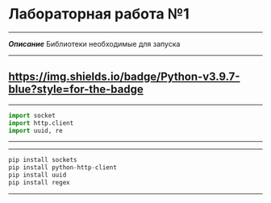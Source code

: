 # Лабораторная работа №1
________________________

***Описание***
Библиотеки необходимые для запуска 

---
https://img.shields.io/badge/Python-v3.9.7-blue?style=for-the-badge
---

---
```Python
import socket
import http.client
import uuid, re
```
---

---
```Python
pip install sockets
pip install python-http-client
pip install uuid
pip install regex
```
---